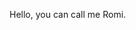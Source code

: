 Hello, you can call me Romi. 
<!---
RomiDabeer/RomiDabeer is a ✨ special ✨ repository because its `README.md` (this file) appears on your GitHub profile.
You can click the Preview link to take a look at your changes.
--->
